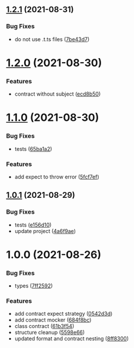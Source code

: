 ## [1.2.1](https://github.com/beecode-rs/msh-test-contractor/compare/v1.2.0...v1.2.1) (2021-08-31)


### Bug Fixes

* do not use .t.ts files ([7be43d7](https://github.com/beecode-rs/msh-test-contractor/commit/7be43d76d693c65bab7108826c66e54bdf20004e))

# [1.2.0](https://github.com/beecode-rs/msh-test-contractor/compare/v1.1.0...v1.2.0) (2021-08-30)


### Features

* contract without subject ([ecd8b50](https://github.com/beecode-rs/msh-test-contractor/commit/ecd8b506dd61ee77de1c18034a089252063948c4))

# [1.1.0](https://github.com/beecode-rs/msh-test-contractor/compare/v1.0.1...v1.1.0) (2021-08-30)


### Bug Fixes

* tests ([65ba1a2](https://github.com/beecode-rs/msh-test-contractor/commit/65ba1a25b476f959c786fae74e7e3925f50adec3))


### Features

* add expect to throw error ([5fcf7ef](https://github.com/beecode-rs/msh-test-contractor/commit/5fcf7ef4faa0b24bb268854986f6c68838a98475))

## [1.0.1](https://github.com/beecode-rs/msh-test-contractor/compare/v1.0.0...v1.0.1) (2021-08-29)


### Bug Fixes

* tests ([e156d10](https://github.com/beecode-rs/msh-test-contractor/commit/e156d106b6c2bf60a354f69966bf8b2c17c16479))
* update project ([4a6f9ae](https://github.com/beecode-rs/msh-test-contractor/commit/4a6f9ae149ade6907328f72ba6c981ed5c604db8))

# 1.0.0 (2021-08-26)


### Bug Fixes

* types ([7ff2592](https://github.com/beecode-rs/msh-test-contractor/commit/7ff2592143b395ba4b032d07951363c72a096499))


### Features

* add contract expect strategy ([0542d3d](https://github.com/beecode-rs/msh-test-contractor/commit/0542d3d9cebebf691a31bf2c9672ffbb4b5e958c))
* add contract mocker ([684f8bc](https://github.com/beecode-rs/msh-test-contractor/commit/684f8bcdc75fafde8c3c7edcfe743f90f58cdd9b))
* class contract ([61b3f54](https://github.com/beecode-rs/msh-test-contractor/commit/61b3f54f91977f12fcc20131ef8514a5e35b0aa9))
* structure cleanup ([5598e66](https://github.com/beecode-rs/msh-test-contractor/commit/5598e66041d83d401b8f0507e841066bfad6bf26))
* updated format and contract nesting ([8ff8300](https://github.com/beecode-rs/msh-test-contractor/commit/8ff8300720ec313160300b4eaabf9be7f2e7c15f))

